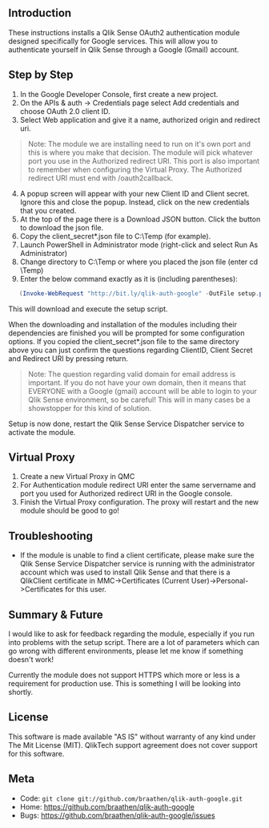 Introduction
------------

These instructions installs a Qlik Sense OAuth2 authentication module designed specifically for Google services. This will allow you to authenticate yourself in Qlik Sense through a Google (Gmail) account.

Step by Step
------------

1. In the Google Developer Console, first create a new project.
2. On the APIs & auth -> Credentials page select Add credentials and choose OAuth 2.0 client ID.
3. Select Web application and give it a name, authorized origin and redirect uri.

> Note: The module we are installing need to run on it's own port and this is where you
> make that decision. The module will pick whatever port you use in the Authorized
> redirect URI. This port is also important to remember when configuring the Virtual
> Proxy. The Authorized redirect URI must end with /oauth2callback.

4. A popup screen will appear with your new Client ID and Client secret. Ignore this and close the popup. Instead, click on the new credentials that you created.
5. At the top of the page there is a Download JSON button. Click the button to download the json file.
6. Copy the client_secret*.json file to C:\Temp (for example).
7. Launch PowerShell in Administrator mode (right-click and select Run As Administrator)
8. Change directory to C:\Temp or where you placed the json file (enter cd \Temp)
9. Enter the below command exactly as it is (including parentheses):

```powershell
   (Invoke-WebRequest "http://bit.ly/qlik-auth-google" -OutFile setup.ps1) | .\setup.ps1
```

This will download and execute the setup script.

When the downloading and installation of the modules including their dependencies are finished you will be prompted for some configuration options. If you copied the client_secret*.json file to the same directory above you can just confirm the questions regarding ClientID, Client Secret and Redirect URI by pressing return.

> Note: The question regarding valid domain for email address is important. If you do not
> have your own domain, then it means that EVERYONE with a Google (gmail) account will be
> able to login to your Qlik Sense environment, so be careful! This will in many cases be
> a showstopper for this kind of solution.

Setup is now done, restart the Qlik Sense Service Dispatcher service to activate the module.

Virtual Proxy
-------------

1. Create a new Virtual Proxy in QMC
2. For Authentication module redirect URI enter the same servername and port you used for Authorized redirect URI in the Google console.
3. Finish the Virtual Proxy configuration. The proxy will restart and the new module should be good to go!

Troubleshooting
---------------

* If the module is unable to find a client certificate, please make sure the Qlik Sense Service Dispatcher service is running with the administrator account which was used to install Qlik Sense and that there is a QlikClient certificate in MMC->Certificates (Current User)->Personal->Certificates for this user.

Summary & Future
----------------

I would like to ask for feedback regarding the module, especially if you run into problems with the setup script. There are a lot of parameters which can go wrong with different environments, please let me know if something doesn't work!

Currently the module does not support HTTPS which more or less is a requirement for production use. This is something I will be looking into shortly.

License
-------

This software is made available "AS IS" without warranty of any kind under The Mit License (MIT). QlikTech support agreement does not cover support for this software.

Meta
----

* Code: `git clone git://github.com/braathen/qlik-auth-google.git`
* Home: <https://github.com/braathen/qlik-auth-google>
* Bugs: <https://github.com/braathen/qlik-auth-google/issues>

